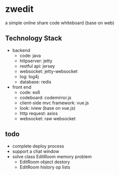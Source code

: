 # zwedit
a simple online share code whiteboard (base on web)


## Technology Stack
* backend
    * code: java
    * httpserver: jetty
    * restful api: jersey
    * websocket: jetty-websocket
    * log: log4j
    * database: redis
* front end
    * code: es6
    * codeboard: codemirror.js
    * client-side mvc framework: vue.js
    * look: iview (base on vue.js)
    * http request: axios
    * websocket: raw websocket

## todo
* complete deploy process
* support a chat window
* solve class EditRoom memory problem
    * EditRoom object destory
    * EditRoom history op lists
